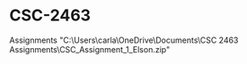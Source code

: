 # CSC-2463
Assignments
"C:\Users\carla\OneDrive\Documents\CSC 2463 Assignments\CSC_Assignment_1_Elson.zip"
